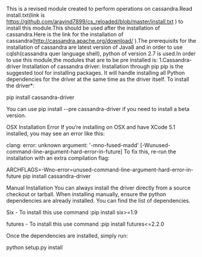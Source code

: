 This is a revised module created to perform operations on cassandra.Read install.txt(link is https://github.com/aravind7899/cs_reloaded/blob/master/install.txt ) to install this module.This should be used after the installation of cassandra.Here is the link for the installation of cassandra(http://cassandra.apache.org/download/ ).The prerequisits for the installation of cassandra are latest version of Java8 and in order to use cqlsh(cassandra quer language shell), python of version 2.7 is used.In order to use this module,the modules that are to be pre installed is:
1.Cassandra-driver
Installation of cassandra driver:
Installation through pip
pip is the suggested tool for installing packages. It will handle installing all Python dependencies for the driver at the same time as the driver itself. To install the driver*:

pip install cassandra-driver

You can use pip install --pre cassandra-driver if you need to install a beta version.

OSX Installation Error
If you’re installing on OSX and have XCode 5.1 installed, you may see an error like this:

clang: error: unknown argument: '-mno-fused-madd' [-Wunused-command-line-argument-hard-error-in-future]
To fix this, re-run the installation with an extra compilation flag:

ARCHFLAGS=-Wno-error=unused-command-line-argument-hard-error-in-future pip install cassandra-driver

Manual Installation
You can always install the driver directly from a source checkout or tarball. When installing manually, ensure the python dependencies are already installed. You can find the list of dependencies.

Six - To install this use command :pip install six>=1.9

futures - To install this use command :pip install futures<=2.2.0

Once the dependencies are installed, simply run:

python setup.py install

